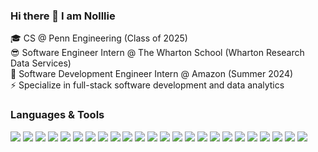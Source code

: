 ### Hi there 👋 I am Nolllie

<!--
**nolliechyTW/nolliechyTW** is a ✨ _special_ ✨ repository because its `README.md` (this file) appears on your GitHub profile.

Here are some ideas to get you started:

- 🔭 I’m currently working on ...
- 🌱 I’m currently learning ...
- 👯 I’m looking to collaborate on ...
- 🤔 I’m looking for help with ...
- 💬 Ask me about ...
- 📫 How to reach me: ...
- 😄 Pronouns: ...
- ⚡ Fun fact: ...
-->
🎓 CS @ Penn Engineering (Class of 2025)<br/>
😎 Software Engineer Intern @ The Wharton School (Wharton Research Data Services)<br/>
🌱 Software Development Engineer Intern @ Amazon (Summer 2024) <br/>
⚡  Specialize in full-stack software development and data analytics<br/>

### Languages & Tools
<img src="https://img.shields.io/badge/-Java-f89820?style=flat&logo=java&logoColor=white"> <img src="https://img.shields.io/badge/-JavaScript-f7df1e?style=flat&logo=javascript&logoColor=black"> 
<img src="https://img.shields.io/badge/-TypeScript-8e7cc3?style=flat&logo=typescript&logoColor=black"> 
<img src="https://img.shields.io/badge/-Python-3776ab?style=flat&logo=python&logoColor=white"> 
<img src="https://img.shields.io/badge/-C-00599c?style=flat&logo=c&logoColor=white"> 
<img src="http://img.shields.io/badge/-Swift-F05032?style=flat&logo=swift&logoColor=FFFFFF"> 
<img src="https://img.shields.io/badge/-SQL-e69138?style=flat&logo=sql&logoColor=white"> 
<img src="https://img.shields.io/badge/-NoSQL-ce7e00?style=flat&logo=nosql&logoColor=white"> 
<img src="https://img.shields.io/badge/-MongoDB-4DB33D?style=flat&logo=mongodb&logoColor=FFFFFF"> 
<img src="https://img.shields.io/badge/-DynamoDB-4053D6?style=flat&logo=amazondynamodb&logoColor=FFFFFF"> 
<img src="https://img.shields.io/badge/-Neo4j-4581C3?style=flat&logo=Neo4j&logoColor=FFFFFF"> 
<img src="https://img.shields.io/badge/-HTML-e34f26?style=flat&logo=html5&logoColor=white"> 
<img src="https://img.shields.io/badge/-CSS-9400D3?style=flat&logo=css3&logoColor=white">
<img src="http://img.shields.io/badge/-Node-430098?style=flat&logo=Node.js&logoColor=white"> 
<img src="https://img.shields.io/badge/-Express-787878?style=flat&logo=express&logoColor=ffffff"> 
<img src="https://img.shields.io/badge/-React-000000?style=flat&logo=react&logoColor=00c8ff"> 
<img src="https://img.shields.io/badge/-Vue-4FC08D?style=flat&logo=vuedotjs&logoColor=00c8ff"> 
<img src="https://img.shields.io/badge/-Bootstrap-563D7C?style=flat&logo=bootstrap&logoColor=white"> 
<img src="https://img.shields.io/badge/-Figma-cc6699?style=flat&logo=figma&logoColor=ffffff"> 
<img src="https://img.shields.io/badge/-AWS-232F3E?style=flat&logo=awsorganizations&logoColor=ffffff"> 
<img src="http://img.shields.io/badge/-Linux-FCC624?style=flat&logo=linux&logoColor=black"> 
<img src="http://img.shields.io/badge/-Git-F05032?style=flat&logo=git&logoColor=FFFFFF"> 
<img src="https://img.shields.io/badge/-Docker-2496ED?style=flat&logo=docker&logoColor=FFFFFF"> 
<img src="https://img.shields.io/badge/-Wireshark-1679A7?style=flat&logo=wireshark&logoColor=FFFFFF"> 



